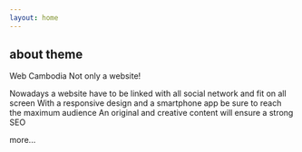 ```yaml
---
layout: home
---
```

about theme
---
Web Cambodia Not only a website!

Nowadays a website have to be linked with all social network and fit on all screen
With a responsive design and a smartphone app be sure to reach the maximum audience
An original and creative content will ensure a strong SEO

more...



